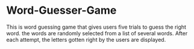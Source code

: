 # Word-Guesser-Game
This is word guessing game that gives users five trials to guess the right word. the words are randomly selected from a list of several words. After each attempt, the letters gotten right by the users are displayed.
